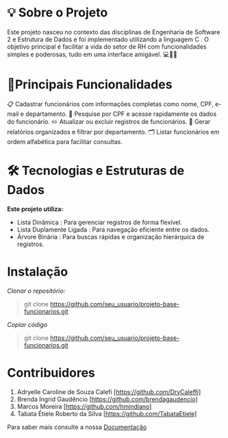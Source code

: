 # 💡 Sobre o Projeto
Este projeto nasceu no contexto das disciplinas de Engenharia de Software 2 e Estrutura de Dados e foi implementado utilizando a linguagem C . O objetivo principal é facilitar a vida do setor de RH com funcionalidades simples e poderosas, tudo em uma interface amigável. 💻👩‍💼

# 🚀Principais Funcionalidades
📋 Cadastrar funcionários com informações completas como nome, CPF, e-mail e departamento.
🔎 Pesquise por CPF e acesse rapidamente os dados do funcionário.
✏️ Atualizar ou excluir registros de funcionários.
📑 Gerar relatórios organizados e filtrar por departamento.
🗂️ Listar funcionários em ordem alfabética para facilitar consultas.

# 🛠️ Tecnologias e Estruturas de Dados
**Este projeto utiliza:**
- Lista Dinâmica : Para gerenciar registros de forma flexível.
- Lista Duplamente Ligada : Para navegação eficiente entre os dados.
- Árvore Binária : Para buscas rápidas e organização hierárquica de registros.


# Instalação
*Clonar o repositório:*
> git clone https://github.com/seu_usuario/projeto-base-funcionarios.git  

*Copiar código*
> git clone https://github.com/seu_usuario/projeto-base-funcionarios.git

# Contribuidores
1. Adryelle Caroline de Souza Calefi [https://github.com/DryCaleffi]
2. Brenda Ingrid Gaudêncio [https://github.com/brendagaudencio]
3. Marcos Moreira [https://github.com/hmindiano]
4. Tabata Étiele Roberto da Silva [https://github.com/TabataEtiele]

Para saber mais consulte a nossa [Documentação ](https://acrobat.adobe.com/id/urn:aaid:sc:va6c2:fe74dc5a-0b0c-4b6f-9bee-f04d9412467a)
